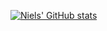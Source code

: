 [![Niels' GitHub stats](https://github-readme-stats.vercel.app/api?username=nielsandriesse&count_private=true&show_icons=true)](https://github.com/anuraghazra/github-readme-stats)
